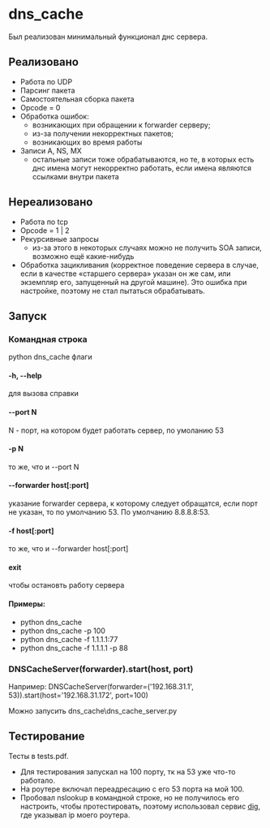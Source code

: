 # dns_cache
Был реализован минимальный функционал днс сервера.
## Реализовано
- Работа по UDP
- Парсинг пакета
- Самостоятельная сборка пакета
- Opcode = 0
- Обработка ошибок:
  - возникающих при обращении к forwarder серверу;
  - из-за получении некорректных пакетов;
  - возникающих во время работы
- Записи A, NS, MX
  - остальные записи тоже обрабатываются, но  те, в которых есть днс имена могут некорректно работать, если имена являются ссылками внутри пакета
## Нереализовано
- Работа по tcp
- Opcode = 1 | 2
- Рекурсивные запросы
  - из-за этого в некоторых случаях можно не получить SOA записи, возможно ещё какие-нибудь
- Обработка зацикливания (корректное поведение сервера в случае, если в качестве «старшего сервера» указан он же сам, или экземпляр его, запущенный на другой машине). Это ошибка при настройке, поэтому не стал пытаться обрабатывать.
## Запуск
### Командная строка
python dns_cache флаги
#### -h, --help
для вызова справки
#### --port N 
N - порт, на котором будет работать сервер, по умоланию 53
#### -p N
то же, что и --port N
#### --forwarder host[:port]
указание forwarder сервера, к которому следует обращатся,
если порт не указан, то по умолчанию 53. По умолчанию 
8.8.8.8:53.
#### -f host[:port]
то же, что и --forwarder host[:port]
#### exit 
чтобы остановть работу сервера
#### Примеры:
- python dns_cache
- python dns_cache -p 100
- python dns_cache -f 1.1.1.1:77
- python dns_cache -f 1.1.1.1 -p 88
### DNSCacheServer(forwarder).start(host, port)
Например: DNSCacheServer(forwarder=('192.168.31.1', 53)).start(host='192.168.31.172', port=100)

Можно запусить dns_cache\dns_cache_server.py
## Тестирование
Тесты в tests.pdf.
- Для тестирования запускал на 100 порту, тк на 53 уже что-то работало.
- На роутере включал переадресацию с его 53 порта на мой 100.
- Пробовал nslookup в командной строке, но не получилось его настроить, чтобы протестировать, поэтому использовал сервис [dig](https://2whois.ru/?t=dig), где указывал ip моего роутера.
